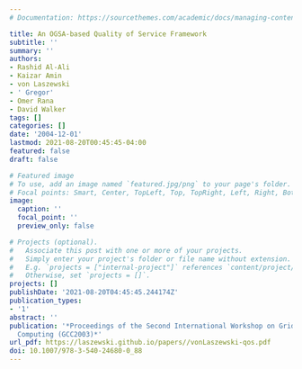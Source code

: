 ```yaml
---
# Documentation: https://sourcethemes.com/academic/docs/managing-content/

title: An OGSA-based Quality of Service Framework
subtitle: ''
summary: ''
authors:
- Rashid Al-Ali
- Kaizar Amin
- von Laszewski
- ' Gregor'
- Omer Rana
- David Walker
tags: []
categories: []
date: '2004-12-01'
lastmod: 2021-08-20T00:45:45-04:00
featured: false
draft: false

# Featured image
# To use, add an image named `featured.jpg/png` to your page's folder.
# Focal points: Smart, Center, TopLeft, Top, TopRight, Left, Right, BottomLeft, Bottom, BottomRight.
image:
  caption: ''
  focal_point: ''
  preview_only: false

# Projects (optional).
#   Associate this post with one or more of your projects.
#   Simply enter your project's folder or file name without extension.
#   E.g. `projects = ["internal-project"]` references `content/project/deep-learning/index.md`.
#   Otherwise, set `projects = []`.
projects: []
publishDate: '2021-08-20T04:45:45.244174Z'
publication_types:
- '1'
abstract: ''
publication: '*Proceedings of the Second International Workshop on Grid and Cooperative
  Computing (GCC2003)*'
url_pdf: https://laszewski.github.io/papers//vonLaszewski-qos.pdf
doi: 10.1007/978-3-540-24680-0_88
---
```

